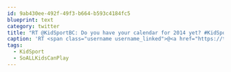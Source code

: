 ```yaml
---
id: 9ab430ee-492f-49f3-b664-b593c4184fc5
blueprint: text
category: twitter
title: "RT @KidSportBC: Do you have your calendar for 2014 yet? #KidSport Kelowna has the one you'll want bit.ly/1dEgQ11 #SoALLKidsCanPlay"
caption: 'RT <span class="username username_linked">@<a href="https://twitter.com/KidSportBC" title="KidSport BC">KidSportBC</a></span>: Do you have your calendar for 2014 yet? <span class="hashtag hashtag_local">#<a href="http://tweettemp.darylchymko.ca/?tag=kidsport">KidSport</a> Kelowna has the one you''ll want <a href="http://bit.ly/1dEgQ11" title="http://bit.ly/1dEgQ11" class="link link_untco">bit.ly/1dEgQ11</a> <span class="hashtag hashtag_local">#<a href="http://tweettemp.darylchymko.ca/?tag=soallkidscanplay">SoALLKidsCanPlay</a>'
tags:
  - KidSport
  - SoALLKidsCanPlay
---
```


